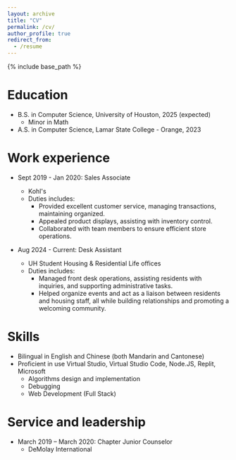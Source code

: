 ```yaml
---
layout: archive
title: "CV"
permalink: /cv/
author_profile: true
redirect_from:
  - /resume
---
```


{% include base_path %}

Education
======
* B.S. in Computer Science, University of Houston, 2025 (expected)
  * Minor in Math
* A.S. in Computer Science, Lamar State College - Orange, 2023

Work experience
======
* Sept 2019 - Jan 2020: Sales Associate
  * Kohl's
  * Duties includes:
    * Provided excellent customer service, managing transactions, maintaining organized. 
    * Appealed product displays, assisting with inventory control.
    * Collaborated with team members to ensure efficient store operations.

* Aug 2024 - Current: Desk Assistant
  * UH Student Housing & Residential Life offices
  * Duties includes:
    * Managed front desk operations, assisting residents with inquiries, and supporting administrative tasks.
    * Helped organize events and act as a liaison between residents and housing staff, all while building relationships and        promoting a welcoming community.
  
Skills
======
* Bilingual in English and Chinese (both Mandarin and Cantonese)
* Proficient in use Virtual Studio, Virtual Studio Code, Node.JS, Replit, Microsoft
  * Algorithms design and implementation
  * Debugging
  * Web Development (Full Stack)
  
Service and leadership
======
* March 2019 – March 2020: Chapter Junior Counselor
  * DeMolay International

